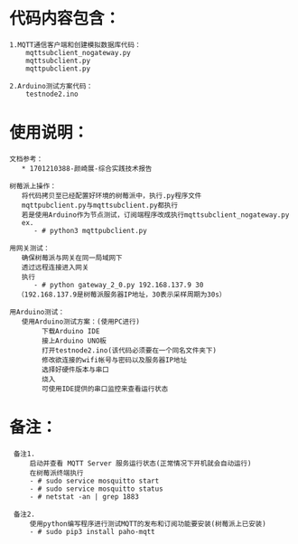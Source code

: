 # 代码内容包含：

    1.MQTT通信客户端和创建模拟数据库代码：
        mqttsubclient_nogateway.py
        mqttsubclient.py
        mqttpubclient.py
        
    2.Arduino测试方案代码：
        testnode2.ino

# 使用说明：

    文档参考：
       * 1701210388-颜崎展-综合实践技术报告

    树莓派上操作：
       将代码拷贝至已经配置好环境的树莓派中，执行.py程序文件
       mqttpubclient.py与mqttsubclient.py都执行
       若是使用Arduino作为节点测试，订阅端程序改成执行mqttsubclient_nogateway.py
       ex.
          - # python3 mqttpubclient.py
          
    用网关测试：
       确保树莓派与网关在同一局域网下
       透过远程连接进入网关
       执行
          - # python gateway_2_0.py 192.168.137.9 30
      （192.168.137.9是树莓派服务器IP地址，30表示采样周期为30s）
      
    用Arduino测试：
       使用Arduino测试方案：(使用PC进行)
            下载Arduino IDE
            接上Arduino UNO板
            打开testnode2.ino(该代码必须要在一个同名文件夹下)
            修改欲连接的wifi帐号与密码以及服务器IP地址
            选择好硬件版本与串口
            烧入
            可使用IDE提供的串口监控来查看运行状态

# 备注：

     备注1.
         启动并查看 MQTT Server 服务运行状态(正常情况下开机就会自动运行)
         在树莓派终端执行
         - # sudo service mosquitto start
         - # sudo service mosquitto status
         - # netstat -an | grep 1883
         
     备注2.
         使用python编写程序进行测试MQTT的发布和订阅功能要安装(树莓派上已安装)
         - # sudo pip3 install paho-mqtt

